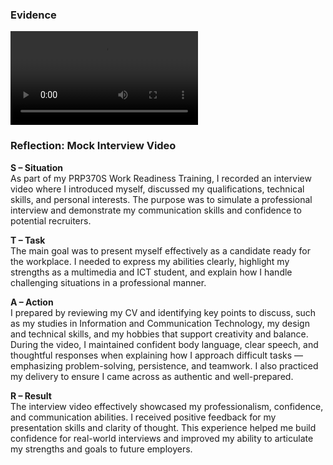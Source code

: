 ### Evidence
![Blackboard Submission Receipt](media/220280150.mp4)


### Reflection: Mock Interview Video

**S – Situation**  
As part of my PRP370S Work Readiness Training, I recorded an interview video where I introduced myself, discussed my qualifications, technical skills, and personal interests. The purpose was to simulate a professional interview and demonstrate my communication skills and confidence to potential recruiters.

**T – Task**  
The main goal was to present myself effectively as a candidate ready for the workplace. I needed to express my abilities clearly, highlight my strengths as a multimedia and ICT student, and explain how I handle challenging situations in a professional manner.

**A – Action**  
I prepared by reviewing my CV and identifying key points to discuss, such as my studies in Information and Communication Technology, my design and technical skills, and my hobbies that support creativity and balance. During the video, I maintained confident body language, clear speech, and thoughtful responses when explaining how I approach difficult tasks — emphasizing problem-solving, persistence, and teamwork. I also practiced my delivery to ensure I came across as authentic and well-prepared.

**R – Result**  
The interview video effectively showcased my professionalism, confidence, and communication abilities. I received positive feedback for my presentation skills and clarity of thought. This experience helped me build confidence for real-world interviews and improved my ability to articulate my strengths and goals to future employers.
